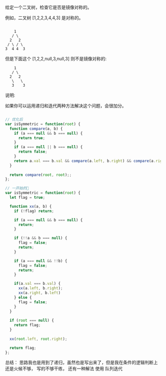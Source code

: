 给定一个二叉树，检查它是否是镜像对称的。

例如，二叉树 [1,2,2,3,4,4,3] 是对称的。
```

    1
   / \
  2   2
 / \ / \
3  4 4  3
```
但是下面这个 [1,2,2,null,3,null,3] 则不是镜像对称的:
```
    1
   / \
  2   2
   \   \
   3    3
```
说明:

如果你可以运用递归和迭代两种方法解决这个问题，会很加分。

```js

// 优化后
var isSymmetric = function(root) {
  function compare(a, b) {
    if (a === null && b === null) {
      return true;
    }
    if (a === null || b === null) {
      return false;
    }
    return a.val === b.val && compare(a.left, b.right) && compare(a.right, b.left);
  }
  
  return compare(root, root);;
};

// 一开始的💩
var isSymmetric = function(root) {
  let flag = true;

  function xx(a, b) {
    if (!flag) return;

    if (a === null && b === null) {
      return;
    }

    if (!!a && b === null) {
      flag = false;
      return;
    }

    if (a === null && !!b) {
      flag = false;
      return;
    }

    if(a.val === b.val) {
      xx(a.left, b.right);
      xx(a.right, b.left)
    } else {
      flag = false;
    }
  }
  
  if (root === null) {
    return flag;
  } 
  
  xx(root.left, root.right);

  return flag;
};
```

总结：
思路我也是用到了递归，虽然也是写出来了，但是我在条件的逻辑判断上还是火候不够， 写的不够干练，
还有一种解法 使用 队列迭代